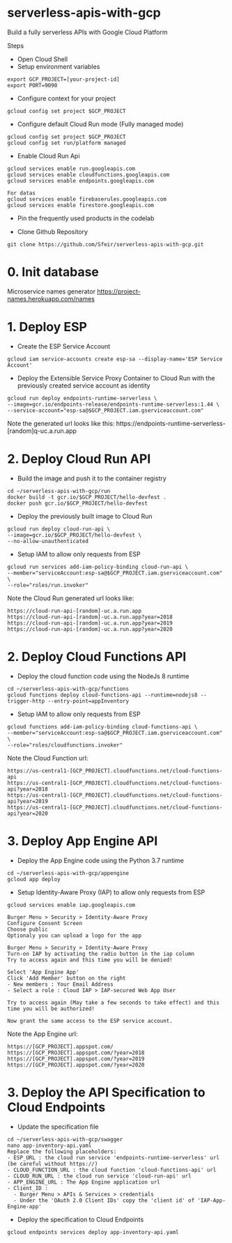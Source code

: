 # serverless-apis-with-gcp
Build a fully serverless APIs with Google Cloud Platform

Steps
* Open Cloud Shell
* Setup environment variables
```
export GCP_PROJECT=[your-project-id]
export PORT=9090
```
* Configure context for your project
```
gcloud config set project $GCP_PROJECT
```
* Configure default Cloud Run mode (Fully managed mode)
```
gcloud config set project $GCP_PROJECT
gcloud config set run/platform managed
```
* Enable Cloud Run Api
```
gcloud services enable run.googleapis.com
gcloud services enable cloudfunctions.googleapis.com
gcloud services enable endpoints.googleapis.com

For datas
gcloud services enable firebaserules.googleapis.com
gcloud services enable firestore.googleapis.com
```
* Pin the frequently used products in the codelab

* Clone Github Repository
```
git clone https://github.com/Sfeir/serverless-apis-with-gcp.git
```
# 0. Init database
Microservice names generator
https://project-names.herokuapp.com/names

# 1. Deploy ESP
* Create the ESP Service Account
```
gcloud iam service-accounts create esp-sa --display-name='ESP Service Account'
```
* Deploy the Extensible Service Proxy Container to Cloud Run with the previously created service account as identity
```
gcloud run deploy endpoints-runtime-serverless \
--image=gcr.io/endpoints-release/endpoints-runtime-serverless:1.44 \
--service-account="esp-sa@$GCP_PROJECT.iam.gserviceaccount.com"
```
Note the generated url looks like this:
https://endpoints-runtime-serverless-[random]q-uc.a.run.app

# 2. Deploy Cloud Run API
* Build the image and push it to the container registry
```
cd ~/serverless-apis-with-gcp/run
docker build -t gcr.io/$GCP_PROJECT/hello-devfest .
docker push gcr.io/$GCP_PROJECT/hello-devfest
```
* Deploy the previously built image to Cloud Run 
```
gcloud run deploy cloud-run-api \
--image=gcr.io/$GCP_PROJECT/hello-devfest \
--no-allow-unauthenticated
```
* Setup IAM to allow only requests from ESP
```
gcloud run services add-iam-policy-binding cloud-run-api \
--member="serviceAccount:esp-sa@$GCP_PROJECT.iam.gserviceaccount.com" \
--role="roles/run.invoker"
```

Note the Cloud Run generated url looks like:
```
https://cloud-run-api-[random]-uc.a.run.app
https://cloud-run-api-[random]-uc.a.run.app?year=2018
https://cloud-run-api-[random]-uc.a.run.app?year=2019
https://cloud-run-api-[random]-uc.a.run.app?year=2020
```


# 2. Deploy Cloud Functions API
* Deploy the cloud function code using the NodeJs 8 runtime 
```
cd ~/serverless-apis-with-gcp/functions
gcloud functions deploy cloud-functions-api --runtime=nodejs8 --trigger-http --entry-point=appInventory
```
* Setup IAM to allow only requests from ESP
```
gcloud functions add-iam-policy-binding cloud-functions-api \
--member="serviceAccount:esp-sa@$GCP_PROJECT.iam.gserviceaccount.com" \
--role="roles/cloudfunctions.invoker"
```

Note the Cloud Function url:
```
https://us-central1-[GCP_PROJECT].cloudfunctions.net/cloud-functions-api
https://us-central1-[GCP_PROJECT].cloudfunctions.net/cloud-functions-api?year=2018
https://us-central1-[GCP_PROJECT].cloudfunctions.net/cloud-functions-api?year=2019
https://us-central1-[GCP_PROJECT].cloudfunctions.net/cloud-functions-api?year=2020
```

# 3. Deploy App Engine API
* Deploy the App Engine code using the Python 3.7 runtime 
```
cd ~/serverless-apis-with-gcp/appengine
gcloud app deploy
```

* Setup Identity-Aware Proxy (IAP) to allow only requests from ESP
```
gcloud services enable iap.googleapis.com

Burger Menu > Security > Identity-Aware Proxy
Configure Consent Screen
Choose public
Optionaly you can upload a logo for the app

Burger Menu > Security > Identity-Aware Proxy
Turn-on IAP by activating the radio button in the iap column
Try to access again and this time you will be denied!

Select 'App Engine App'
Click 'Add Member' button on the right
- New members : Your Email Address
- Select a role : Cloud IAP > IAP-secured Web App User

Try to access again (May take a few seconds to take effect) and this time you will be authorized!

Now grant the same access to the ESP service account.
```

Note the App Engine url:
```
https://[GCP_PROJECT].appspot.com/
https://[GCP_PROJECT].appspot.com/?year=2018
https://[GCP_PROJECT].appspot.com/?year=2019
https://[GCP_PROJECT].appspot.com/?year=2020
```

# 3. Deploy the API Specification to Cloud Endpoints
* Update the specification file
```
cd ~/serverless-apis-with-gcp/swagger
nano app-inventory-api.yaml
Replace the following placeholders:
- ESP_URL : the cloud run service 'endpoints-runtime-serverless' url (be careful without https://)
- CLOUD_FUNCTION_URL : the cloud function 'cloud-functions-api' url
- CLOUD_RUN_URL : the cloud run service 'cloud-run-api' url
- APP_ENGINE_URL : The App Engine application url
- Client_ID : 
  - Burger Menu > APIs & Services > credentials
  - Under the 'OAuth 2.0 Client IDs' copy the 'client id' of 'IAP-App-Engine-app'
```

* Deploy the specification to Cloud Endpoints
```
gcloud endpoints services deploy app-inventory-api.yaml
```
